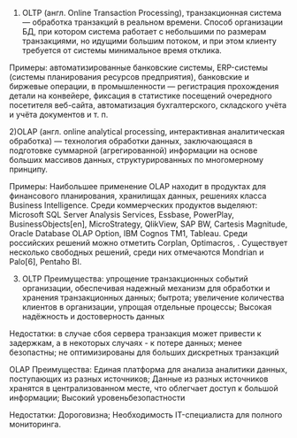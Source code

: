 1) OLTP (англ. Online Transaction Processing), транзакционная система — обработка транзакций в реальном времени. Способ организации БД, при котором система работает с небольшими по размерам транзакциями, но идущими большим потоком, и при этом клиенту требуется от системы минимальное время отклика.

Примеры:  автоматизированные банковские системы, ERP-системы (системы планирования ресурсов предприятия), банковские и биржевые операции, в промышленности — регистрация прохождения детали на конвейере, фиксация в статистике посещений очередного посетителя веб-сайта, автоматизация бухгалтерского, складского учёта и учёта документов и т. п.

2)OLAP (англ. online analytical processing, интерактивная аналитическая обработка) — технология обработки данных, заключающаяся в подготовке суммарной (агрегированной) информации на основе больших массивов данных, структурированных по многомерному принципу. 

Примеры: Наибольшее применение OLAP находит в продуктах для финансового планирования, хранилищах данных, решениях класса Business Intelligence. Среди коммерческих продуктов выделяют: Microsoft SQL Server Analysis Services, Essbase, PowerPlay, BusinessObjects[en], MicroStrategy, QlikView, SAP BW, Cartesis Magnitude, Oracle Database OLAP Option, IBM Cognos TM1, Tableau. Среди российских решений можно отметить Corplan, Optimacros, . Существует несколько свободных решений, среди них отмечаются Mondrian и Palo[6], Pentaho BI.

3) OLTP
Преимущества: упрощение транзакционных событий организации, обеспечивая надежный механизм для обработки и хранения транзакционных данных; бытрота; увеличение количества клиентов в организации, упрощая отдельные процессы; Высокая надёжность и достоверность данных

Недостатки: в случае сбоя сервера транзакция может привести к задержкам, а в некоторых случаях - к потере данных; менее безопастны; не оптимизированы для больших дискретных транзакций

OLAP
Преимущества: Единая платформа для анализа аналитики данных, поступающих из разных источников;
Данные из разных источников хранятся в централизованном месте, что облегчает доступ к большой информации; Высокий уровеньбезопастности

Недостатки: Дороговизна; Необходимость IT-специалиста для полного мониторинга.